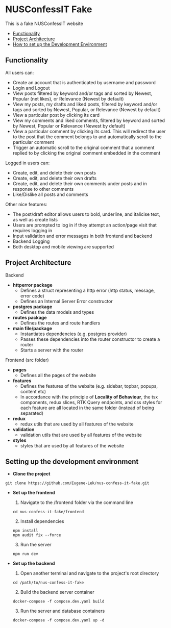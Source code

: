 # NUSConfessIT Fake

This is a fake NUSConfessIT website
* [Functionality](#functionality)
* [Project Architecture](#project-architecture)
* [How to set up the Development Environment](#setting-up-the-development-environment)

## Functionality

All users can:
* Create an account that is authenticated by username and password
* Login and Logout
* View posts filtered by keyword and/or tags and sorted by Newest, Popular (net likes), or Relevance (Newest by default)
* View my posts, my drafts and liked posts, filtered by keyword and/or tags and sorted by Newest, Popular, or Relevance (Newest by default)
* View a particular post by clicking its card
* View my comments and liked comments, filtered by keyword and sorted by Newest, Popular or Relevance (Newest by default)
* View a particular comment by clicking its card. This will redirect the user to the post that the comment belongs to and automatically scroll to the particular comment
* Trigger an automatic scroll to the original comment that a comment replied to by clicking the original comment embedded in the comment

Logged in users can:
* Create, edit, and delete their own posts
* Create, edit, and delete their own drafts
* Create, edit, and delete their own comments under posts and in response to other comments
* Like/Dislike all posts and comments

Other nice features:
* The post/draft editor allows users to bold, underline, and italicise text, as well as create lists
* Users are prompted to log in if they attempt an action/page visit that requires logging in
* Input validation and error messages in both frontend and backend
* Backend Logging
* Both desktop and mobile viewing are supported

## Project Architecture
Backend
 * **httperror package**
   * Defines a struct representing a http error (http status, message, error code)
   * Defines an Internal Server Error constructor
 * **postgres package**
   * Defines the data models and types
 * **routes package**
   * Defines the routes and route handlers
 * **main file/package**
   * Instantiates dependencies (e.g. postgres provider)
   * Passes these dependencies into the router constructor to create a router
   * Starts a server with the router

Frontend (src folder)
 * **pages**
   * Defines all the pages of the website
 * **features**
   * Defines the features of the website (e.g. sidebar, topbar, popups, content etc)
   * In accordance with the principle of **Locality of Behaviour**, the tsx components, redux slices, RTK Query endpoints, and css styles for each feature are all located in the same folder (instead of being separated)
 * **redux**
   * redux utils that are used by all features of the website
 * **validation**
   * validation utils that are used by all features of the website  
 * **styles**
   * styles that are used by all features of the website

## Setting up the development environment
* **Clone the project**
```
git clone https://github.com/Eugene-Lek/nus-confess-it-fake.git
```

* **Set up the frontend**
  1. Navigate to the /frontend folder via the command line
  ```
  cd nus-confess-it-fake/frontend
  ```
  2. Install dependencies
  ```
  npm install
  npm audit fix --force
  ```
  3. Run the server
  ```
  npm run dev
  ```


* **Set up the backend**
  1. Open another terminal and navigate to the project's root directory
  ```
  cd /path/to/nus-confess-it-fake
  ```
  2. Build the backend server container
  ```
  docker-compose -f compose.dev.yaml build
  ```
  3. Run the server and database containers
  ```
  docker-compose -f compose.dev.yaml up -d
  ```